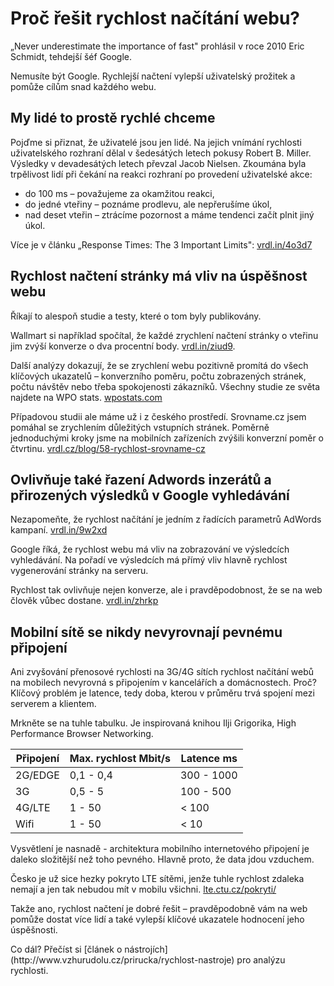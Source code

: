 # Proč řešit rychlost načítání webu?

„Never underestimate the importance of fast" prohlásil v roce 2010 Eric Schmidt, tehdejší šéf Google.

Nemusíte být Google. Rychlejší načtení vylepší uživatelský prožitek a pomůže cílům snad každého webu.

## My lidé to prostě rychlé chceme

Pojďme si přiznat, že uživatelé jsou jen lidé. Na jejich vnímání rychlosti uživatelského rozhraní dělal v šedesátých letech pokusy Robert B. Miller. Výsledky v devadesátých letech převzal Jacob Nielsen. Zkoumána byla trpělivost lidí při čekání na reakci rozhraní po provedení uživatelské akce:

* do 100 ms – považujeme za okamžitou reakci,
* do jedné vteřiny – poznáme prodlevu, ale nepřerušíme úkol,
* nad deset vteřin – ztrácíme pozornost a máme tendenci začít plnit jiný úkol.

Více je v článku „Response Times: The 3 Important Limits": [vrdl.in/4o3d7](https://www.nngroup.com/articles/response-times-3-important-limits/)

## Rychlost načtení stránky má vliv na úspěšnost webu

Říkají to alespoň studie a testy, které o tom byly publikovány.

Wallmart si například spočítal, že každé zrychlení načtení stránky o vteřinu jim zvýší konverze o dva procentní body. [vrdl.in/ziud9](http://www.slideshare.net/devonauerswald/walmart-pagespeedslide/46).

Další analýzy dokazují, že se zrychlení webu pozitivně promítá do všech klíčových ukazatelů – konverzního poměru, počtu zobrazených stránek, počtu návštěv nebo třeba spokojenosti zákazníků. Všechny studie ze světa najdete na WPO stats. [wpostats.com](https://wpostats.com/)

 

Případovou studii ale máme už i z českého prostředí. Srovname.cz jsem pomáhal se zrychlením důležitých vstupních stránek. Poměrně jednoduchými kroky jsme na mobilních zařízeních zvýšili konverzní poměr o čtvrtinu. [vrdl.cz/blog/58-rychlost-srovname-cz](http://www.vzhurudolu.cz/blog/58-rychlost-srovname-cz)

## Ovlivňuje také řazení Adwords inzerátů a přirozených výsledků v Google vyhledávání

Nezapomeňte, že rychlost načítání je jedním z řadících parametrů AdWords kampaní. [vrdl.in/9w2xd](http://adwords.blogspot.cz/2008/06/landing-page-load-time-now-affects.html)

Google říká, že rychlost webu má vliv na zobrazování ve výsledcích vyhledávání. Na pořadí ve výsledcích má přímý vliv hlavně rychlost vygenerování stránky na serveru.

Rychlost tak ovlivňuje nejen konverze, ale i pravděpodobnost, že se na web člověk vůbec dostane. [vrdl.in/zhrkp](https://moz.com/blog/how-website-speed-actually-impacts-search-ranking)

## Mobilní sítě se nikdy nevyrovnají pevnému připojení

Ani zvyšování přenosové rychlosti na 3G/4G sítích rychlost načítání webů na mobilech nevyrovná s připojením v kancelářích a domácnostech. Proč? Klíčový problém je latence, tedy doba, kterou v průměru trvá spojení mezi serverem a klientem.

Mrkněte se na tuhle tabulku. Je inspirovaná knihou Ilji Grigorika, High Performance Browser Networking.

Připojení | Max. rychlost Mbit/s |  Latence ms
------------ | ------------------------ | --------------
2G/EDGE  |  0,1 - 0,4  |  300 - 1000
3G  |   0,5 - 5  |  100 - 500
4G/LTE  |   1 - 50  |   < 100
Wifi  |   1 - 50  |   < 10

Vysvětlení je nasnadě - architektura mobilního internetového připojení je daleko složitější než toho pevného. Hlavně proto, že data jdou vzduchem. 

Česko je už sice hezky pokryto LTE sítěmi, jenže tuhle rychlost zdaleka nemají a jen tak nebudou mít v mobilu všichni. [lte.ctu.cz/pokryti/](http://lte.ctu.cz/pokryti/)

Takže ano, rychlost načtení je dobré řešit – pravděpodobně vám na web pomůže dostat více lidí a také vylepší klíčové ukazatele hodnocení jeho úspěšnosti. 

<p class="web-only" markdown="1">
Co dál? Přečíst si [článek o nástrojích](http://www.vzhurudolu.cz/prirucka/rychlost-nastroje) pro analýzu rychlosti.
</p>
